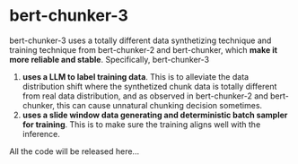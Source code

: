 # bert-chunker-3
bert-chunker-3 uses a totally different data synthetizing technique and training technique from bert-chunker-2 and bert-chunker, which **make it more reliable and stable**. Specifically, bert-chunker-3

1. **uses a LLM to label training data**. This is to alleviate the data distribution shift where the synthetized chunk data is totally different from real data distribution, and as observed in bert-chunker-2 and bert-chunker, this can cause unnatural chunking decision sometimes. 
2. **uses a slide window data generating and deterministic batch sampler for training**. This is to make sure the training aligns well with the inference.

All the code will be released here...
